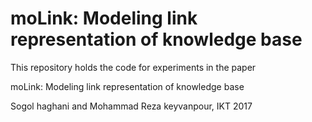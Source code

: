 # moLink: Modeling link representation of knowledge base


This repository holds the code for experiments in the paper

moLink: Modeling link representation of knowledge base

Sogol haghani and Mohammad Reza keyvanpour, IKT 2017

